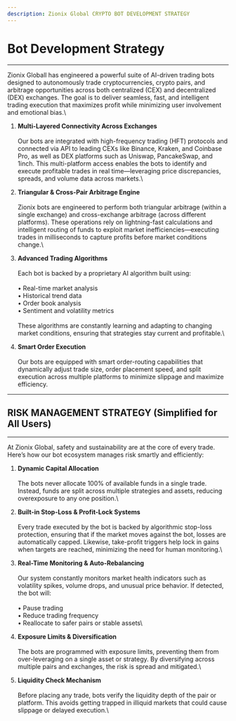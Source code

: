 ```yaml
---
description: Zionix Global CRYPTO BOT DEVELOPMENT STRATEGY
---
```


# Bot Development Strategy

***

Zionix Globall has engineered a powerful suite of AI-driven trading bots designed to autonomously trade cryptocurrencies, crypto pairs, and arbitrage opportunities across both centralized (CEX) and decentralized (DEX) exchanges. The goal is to deliver seamless, fast, and intelligent trading execution that maximizes profit while minimizing user involvement and emotional bias.\


1. **Multi-Layered Connectivity Across Exchanges**\
   \
   Our bots are integrated with high-frequency trading (HFT) protocols and connected via API to leading CEXs like Binance, Kraken, and Coinbase Pro, as well as DEX platforms such as Uniswap, PancakeSwap, and 1inch. This multi-platform access enables the bots to identify and execute profitable trades in real time—leveraging price discrepancies, spreads, and volume data across markets.\

2. **Triangular & Cross-Pair Arbitrage Engine**\
   \
   Zionix bots are engineered to perform both triangular arbitrage (within a single exchange) and cross-exchange arbitrage (across different platforms). These operations rely on lightning-fast calculations and intelligent routing of funds to exploit market inefficiencies—executing trades in milliseconds to capture profits before market conditions change.\

3. **Advanced Trading Algorithms**\
   \
   Each bot is backed by a proprietary AI algorithm built using:\
   \
   • Real-time market analysis
   \
   • Historical trend data
   \
   • Order book analysis
   \
   • Sentiment and volatility metrics\
   \
   These algorithms are constantly learning and adapting to changing market conditions, ensuring that strategies stay current and profitable.\

4. **Smart Order Execution**\
   \
   Our bots are equipped with smart order-routing capabilities that dynamically adjust trade size, order placement speed, and split execution across multiple platforms to minimize slippage and maximize efficiency.

***

## **RISK MANAGEMENT STRATEGY (Simplified for All Users)**

***

At Zionix Global, safety and sustainability are at the core of every trade. Here’s how our bot ecosystem manages risk smartly and efficiently:

1. **Dynamic Capital Allocation**\
   \
   The bots never allocate 100% of available funds in a single trade. Instead, funds are split across multiple strategies and assets, reducing overexposure to any one position.\

2. **Built-in Stop-Loss & Profit-Lock Systems**\
   \
   Every trade executed by the bot is backed by algorithmic stop-loss protection, ensuring that if the market moves against the bot, losses are automatically capped. Likewise, take-profit triggers help lock in gains when targets are reached, minimizing the need for human monitoring.\

3. **Real-Time Monitoring & Auto-Rebalancing**\
   \
   Our system constantly monitors market health indicators such as volatility spikes, volume drops, and unusual price behavior. If detected, the bot will:\
   \
   • Pause trading
   \
   • Reduce trading frequency
   \
   • Reallocate to safer pairs or stable assets\

4. **Exposure Limits & Diversification**\
   \
   The bots are programmed with exposure limits, preventing them from over-leveraging on a single asset or strategy. By diversifying across multiple pairs and exchanges, the risk is spread and mitigated.\

5. **Liquidity Check Mechanism**\
   \
   Before placing any trade, bots verify the liquidity depth of the pair or platform. This avoids getting trapped in illiquid markets that could cause slippage or delayed execution.\
